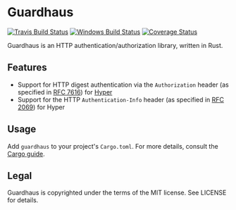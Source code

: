 # Guardhaus

[![Travis Build Status](https://travis-ci.org/malept/guardhaus.svg?branch=master)](https://travis-ci.org/malept/guardhaus)
[![Windows Build Status](https://ci.appveyor.com/api/projects/status/ig2r95lqjn71bawb/branch/master?svg=true)](https://ci.appveyor.com/project/malept/guardhaus/branch/master)
[![Coverage Status](https://coveralls.io/repos/malept/guardhaus/badge.svg?branch=master&service=github)](https://coveralls.io/github/malept/guardhaus?branch=master)

Guardhaus is an HTTP authentication/authorization library, written in Rust.

## Features

* Support for HTTP digest authentication via the `Authorization` header (as specified in
  [RFC 7616](https://tools.ietf.org/html/rfc7616)) for [Hyper](http://hyper.rs)
* Support for the HTTP `Authentication-Info` header (as specified in
  [RFC 2069](https://tools.ietf.org/html/rfc2069)) for Hyper

## Usage

Add `guardhaus` to your project's `Cargo.toml`. For more details, consult the
[Cargo guide](http://doc.crates.io/guide.html#adding-dependencies).

## Legal

Guardhaus is copyrighted under the terms of the MIT license. See LICENSE for details.
